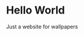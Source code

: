 <!DOCTYPE html>
<html>
<body>
<h1>Hello World</h1>
<p>Just a website for wallpapers</p>
</body>
</html>
